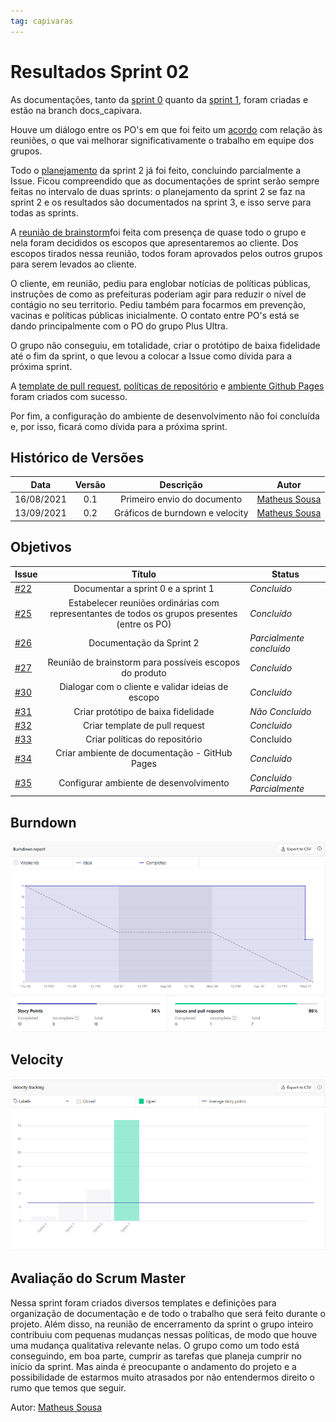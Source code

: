 ```yaml
---
tag: capivaras
---
```

# Resultados Sprint 02

As documentações, tanto da [sprint 0](https://github.com/fga-eps-mds/2021-1-Bot/tree/docs_capivara/gerencia/sprint0) quanto da
[sprint 1](https://github.com/fga-eps-mds/2021-1-Bot/tree/docs_capivara/gerencia/sprint1), foram criadas e estão na branch docs_capivara. 

Houve um diálogo entre os PO's em que foi feito um [acordo](https://github.com/fga-eps-mds/2021-1-Bot/issues/25#issuecomment-895951867) com relação às reuniões, 
o que vai melhorar significativamente o trabalho em equipe dos grupos.

Todo o [planejamento](https://github.com/fga-eps-mds/2021-1-Bot/blob/docs_capivara/gerencia/sprint2/planejamento.md) da sprint 2 já foi feito, concluindo parcialmente a Issue. Ficou compreendido
que as documentações de sprint serão sempre feitas no intervalo de duas sprints: o planejamento da sprint 2 se faz na sprint 2 e os resultados são documentados na sprint 3, e isso serve
para todas as sprints.

A [reunião de brainstorm](https://github.com/fga-eps-mds/2021-1-Bot/issues/27#issuecomment-893488277)foi feita com presença de
quase todo o grupo e nela foram decididos os escopos que apresentaremos ao cliente. Dos escopos tirados nessa reunião, todos foram aprovados pelos outros grupos para serem levados ao
cliente.

O cliente, em reunião, pediu para englobar notícias de políticas públicas, instruções de como as prefeituras poderiam agir para reduzir o nível de contágio no seu territorio.
Pediu também para focarmos em prevenção, vacinas e políticas públicas inicialmente. O contato entre PO's está se dando principalmente com o PO do grupo Plus Ultra.

O grupo não conseguiu, em totalidade, criar o protótipo de baixa fidelidade até o fim da sprint, o que levou a colocar a Issue como dívida para a próxima sprint.

A [template de pull request](https://github.com/fga-eps-mds/2021-1-Bot/blob/docs_capivara/.github/PR_TEMPLATE.md), [políticas de repositório](https://github.com/fga-eps-mds/2021-1-Bot/tree/docs_capivara/docs/politicas)
e [ambiente Github Pages](https://fga-eps-mds.github.io/2021-1-Bot/) foram criados com sucesso.

Por fim, a configuração do ambiente de desenvolvimento não foi concluída e, por isso, ficará como dívida para a próxima sprint.

## Histórico de Versões


| Data       | Versão | Descrição                      | Autor             |
| :--------: | :----: | :----------:                   | :---------------: |
| 16/08/2021 |    0.1   | Primeiro envio do documento | [Matheus Sousa](https://github.com/https://github.com/gatotabaco)|
| 13/09/2021 |    0.2   | Gráficos de burndown e velocity | [Matheus Sousa](https://github.com/https://github.com/gatotabaco)|

## Objetivos

| Issue |            Título            |         Status        | 
|-------|:----------------------------:|-----------------------|
| [#22](https://github.com/fga-eps-mds/2021-1-Bot/issues/22) | Documentar a sprint 0 e a sprint 1 | _Concluído_ |
| [#25](https://github.com/fga-eps-mds/2021-1-Bot/issues/25) | Estabelecer reuniões ordinárias com representantes de todos os grupos presentes (entre os PO) | _Concluído_ |
| [#26](https://github.com/fga-eps-mds/2021-1-Bot/issues/26) | Documentação da Sprint 2 | _Parcialmente concluído_ |
| [#27](https://github.com/fga-eps-mds/2021-1-Bot/issues/27) | Reunião de brainstorm para possíveis escopos do produto | _Concluído_ |
| [#30](https://github.com/fga-eps-mds/2021-1-Bot/issues/30) | Dialogar com o cliente e validar ideias de escopo | _Concluído_ |
| [#31](https://github.com/fga-eps-mds/2021-1-Bot/issues/31) | Criar protótipo de baixa fidelidade | _Não Concluído_ |
| [#32](https://github.com/fga-eps-mds/2021-1-Bot/issues/32) | Criar template de pull request | _Concluído_ |
| [#33](https://github.com/fga-eps-mds/2021-1-Bot/issues/33) | Criar políticas do repositório | Concluído |
| [#34](https://github.com/fga-eps-mds/2021-1-Bot/issues/34) | Criar ambiente de documentação - GitHub Pages | _Concluído_ |
| [#35](https://github.com/fga-eps-mds/2021-1-Bot/issues/35) | Configurar ambiente de desenvolvimento | _Concluído Parcialmente_ |

## Burndown

![](../assets/burndown_sprint2.png)

## Velocity

![](../assets/velocity_sprint2.png)


## Avaliação do Scrum Master

Nessa sprint foram criados diversos templates e definições para organização de documentação e de todo o trabalho que será feito durante o projeto. Além disso, na reunião de encerramento da 
sprint o grupo inteiro contribuiu com pequenas mudanças nessas políticas, de modo que houve uma mudança qualitativa relevante nelas. O grupo como um todo está conseguindo, em boa parte, cumprir
as tarefas que planeja cumprir no início da sprint. Mas ainda é preocupante o andamento do projeto e a possibilidade de estarmos muito atrasados por não entendermos direito o rumo que temos que seguir.

Autor: [Matheus Sousa](https://github.com/gatotabaco)
